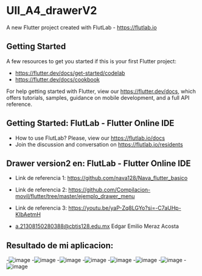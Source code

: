# UII_A4_drawerV2

A new Flutter project created with FlutLab - https://flutlab.io

## Getting Started

A few resources to get you started if this is your first Flutter project:

- https://flutter.dev/docs/get-started/codelab
- https://flutter.dev/docs/cookbook

For help getting started with Flutter, view our
https://flutter.dev/docs, which offers tutorials,
samples, guidance on mobile development, and a full API reference.

## Getting Started: FlutLab - Flutter Online IDE

- How to use FlutLab? Please, view our https://flutlab.io/docs
- Join the discussion and conversation on https://flutlab.io/residents

## Drawer version2 en: FlutLab - Flutter Online IDE

- Link de referencia 1: https://github.com/nava128/Nava_flutter_basico
- Link de referencia 2: https://github.com/Compilacion-movil/flutter/tree/master/ejemplo_drawer_menu
- Link de referencia 3:  https://youtu.be/yaP-Zq8LGYo?si=-C7aUHp-KIbAetmH

- a.21308150280388@cbtis128.edu.mx Edgar Emilio Meraz Acosta

## Resultado de mi aplicacion:

-![image](https://github.com/EdgarM128/UII_Act4_DrawerV2/assets/145927073/3ada142f-4fa8-4f3e-b52e-f9dcc66ba339)
-![image](https://github.com/EdgarM128/UII_Act4_DrawerV2/assets/145927073/ea77b32d-f0a3-4953-b635-7840c8b8b6b7)
-![image](https://github.com/EdgarM128/UII_Act4_DrawerV2/assets/145927073/1dc98dd8-846a-4113-a862-924297e4f204)
-![image](https://github.com/EdgarM128/UII_Act4_DrawerV2/assets/145927073/55d1462b-8b76-479f-a08d-0ae7c39a507c)
-![image](https://github.com/EdgarM128/UII_Act4_DrawerV2/assets/145927073/e30b98ea-288a-46fd-9aa8-e2da599d4d94)
-![image](https://github.com/EdgarM128/UII_Act4_DrawerV2/assets/145927073/5bc042f7-085b-48bc-a3b8-131425a62347)
-![image](https://github.com/EdgarM128/UII_Act4_DrawerV2/assets/145927073/50c9991a-a2f7-4019-b362-77bc35fc80f9)
-![image](https://github.com/EdgarM128/UII_Act4_DrawerV2/assets/145927073/f9da97b8-a425-4c24-a555-2a3cf75d1adb)
